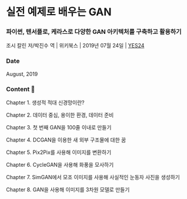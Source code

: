 # 실전 예제로 배우는 GAN
### 파이썬, 텐서플로, 케라스로 다양한 GAN 아키텍처를 구축하고 활용하기
조시 칼린 저/박진수 역 | 위키북스 | 2019년 07월 24일 | [YES24](http://www.yes24.com/Product/Goods/76640111)
### Date
August, 2019
### Content :construction:
Chapter 1. 생성적 적대 신경망이란?

Chapter 2. 데이터 중심, 용이한 환경, 데이터 준비 

Chapter 3. 첫 번째 GAN을 100줄 이내로 만들기

Chapter 4. DCGAN을 이용한 새 외부 구조물에 대한 꿈

Chapter 5. Pix2Pix를 사용해 이미지를 변환하기 

Chapter 6. CycleGAN을 사용해 화풍을 모사하기 

Chapter 7. SimGAN에서 모조 이미지를 사용해 사실적인 눈동자 사진을 생성하기 

Chapter 8. GAN을 사용해 이미지를 3차원 모델로 만들기 
